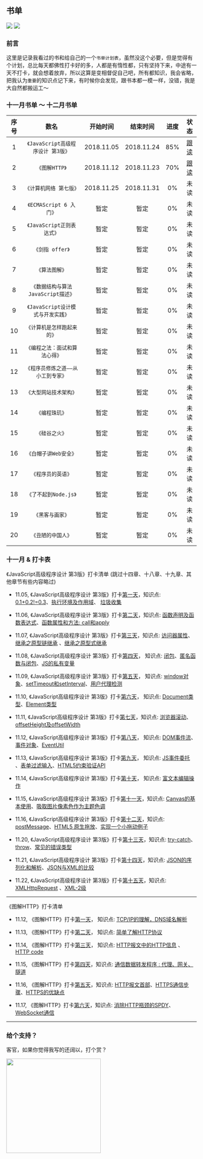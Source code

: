 ## 书单

![](https://img.shields.io/badge/MarkDown-.md-brightgreen.svg)
![](https://img.shields.io/badge/Author-PDK-blue.svg)

### 前言
这里是记录我看过的书和给自己的一个`书单计划表`，虽然没这个必要，但是觉得有个计划，总比每天都佛性打卡好的多，人都是有惰性都，只有坚持下来，中途有一天不打卡，就会想着放弃，所以这算是变相督促自己吧，所有都知识，我会省略，把我认为`重要`的知识点记下来，有时候你会发现，跟书本都一模一样，没错，我是大自然都搬运工～

### 十一月书单 ～ 十二月书单

| 序号 | 数名 | 开始时间 | 结束时间 | 进度 | 状态 |
| :------: | :------: | :------: | :------: | :------: |  :------: |
| 1 | `《JavaScript高级程序设计 第3版》` |  2018.11.05 | 2018.11.24 | 85% | [跟读](https://github.com/PDKSophia/read-booklist/tree/master/JavaScript%E9%AB%98%E7%BA%A7%E7%BC%96%E7%A8%8B%E8%AE%BE%E8%AE%A1) |
| 2 | `《图解HTTP》` |  2018.11.12 | 2018.11.23 | 70% | [跟读](https://github.com/PDKSophia/read-booklist/blob/master/图解HTTP) |
| 3 | `《计算机网络 第七版》` |  2018.11.25 | 2018.11.31 | 0% | 未读 |
| 4 | `《ECMAScript 6 入门》` | 暂定 | 暂定 | 0% | 未读 |
| 5 | `《JavaScript正则表达式》` | 暂定 | 暂定 | 0% | 未读 |
| 6 | `《剑指 offer》` | 暂定 | 暂定 | 0% | 未读 |
| 7 | `《算法图解》` | 暂定 | 暂定 | 0% | 未读 |
| 8 | `《数据结构与算法 JavaScript描述》` |  暂定 | 暂定 | 0% | 未读 |
| 9 | `《JavaScript设计模式与开发实践》` |  暂定 | 暂定 | 0% | 未读 |
| 10 | `《计算机是怎样跑起来的》` |  暂定 | 暂定 | 0% | 未读 |
| 11 | `《编程之法：面试和算法心得》` |  暂定 | 暂定 | 0% | 未读 |
| 12 | `《程序员修炼之道——从小工到专家》` |  暂定 | 暂定 | 0% | 未读 |
| 13 | `《大型网站技术架构》` |  暂定 | 暂定 | 0% | 未读 |
| 14 | `《编程珠玑》` |  暂定 | 暂定 | 0% | 未读 |
| 15 | `《硅谷之火》` |  暂定 | 暂定 | 0% | 未读 |
| 16 | `《白帽子讲Web安全》` |  暂定 | 暂定 | 0% | 未读 |
| 17 | `《程序员的英语》` |  暂定 | 暂定 | 0% | 未读 |
| 18 | `《了不起到Node.js》` |  暂定 | 暂定 | 0% | 未读 |
| 19 | `《黑客与画家》` |  暂定 | 暂定 | 0% | 未读 |
| 20 | `《丑陋的中国人》` |  暂定 | 暂定 | 0% | 未读 |

### 十一月 & 打卡表

《JavaScript高级程序设计 第3版》打卡清单 (跳过十四章、十八章、十九章、其他章节有些内容略过)

- 11.05, 《JavaScript高级程序设计 第3版》打卡[第一天](https://github.com/PDKSophia/read-booklist/blob/master/JavaScript%E9%AB%98%E7%BA%A7%E7%BC%96%E7%A8%8B%E8%AE%BE%E8%AE%A1/play-card-1.md)，知识点: [0.1+0.2!=0.3](https://github.com/PDKSophia/read-booklist/blob/master/JavaScript%E9%AB%98%E7%BA%A7%E7%BC%96%E7%A8%8B%E8%AE%BE%E8%AE%A1/play-card-1.md#number-%E7%B1%BB%E5%9E%8B)、[执行环境及作用域](https://github.com/PDKSophia/read-booklist/blob/master/JavaScript%E9%AB%98%E7%BA%A7%E7%BC%96%E7%A8%8B%E8%AE%BE%E8%AE%A1/play-card-1.md#%E6%89%A7%E8%A1%8C%E7%8E%AF%E5%A2%83%E5%8F%8A%E4%BD%9C%E7%94%A8%E5%9F%9F)、 [垃圾收集](https://github.com/PDKSophia/read-booklist/blob/master/JavaScript%E9%AB%98%E7%BA%A7%E7%BC%96%E7%A8%8B%E8%AE%BE%E8%AE%A1/play-card-1.md#%E5%9E%83%E5%9C%BE%E6%94%B6%E9%9B%86)

- 11.06, 《JavaScript高级程序设计 第3版》打卡[第二天](https://github.com/PDKSophia/read-booklist/blob/master/JavaScript%E9%AB%98%E7%BA%A7%E7%BC%96%E7%A8%8B%E8%AE%BE%E8%AE%A1/play-card-2.md)，知识点: [函数声明及函数表达式](https://github.com/PDKSophia/read-booklist/blob/master/JavaScript%E9%AB%98%E7%BA%A7%E7%BC%96%E7%A8%8B%E8%AE%BE%E8%AE%A1/play-card-2.md#%E5%87%BD%E6%95%B0%E5%A3%B0%E6%98%8E%E4%B8%8E%E5%87%BD%E6%95%B0%E8%A1%A8%E8%BE%BE%E5%BC%8F)、[函数属性和方法: call和apply](https://github.com/PDKSophia/read-booklist/blob/master/JavaScript%E9%AB%98%E7%BA%A7%E7%BC%96%E7%A8%8B%E8%AE%BE%E8%AE%A1/play-card-2.md#%E5%87%BD%E6%95%B0%E5%B1%9E%E6%80%A7%E5%92%8C%E6%96%B9%E6%B3%95)

- 11.07, 《JavaScript高级程序设计 第3版》打卡[第三天](https://github.com/PDKSophia/read-booklist/blob/master/JavaScript%E9%AB%98%E7%BA%A7%E7%BC%96%E7%A8%8B%E8%AE%BE%E8%AE%A1/play-card-3.md)，知识点: [访问器属性](https://github.com/PDKSophia/read-booklist/blob/master/JavaScript%E9%AB%98%E7%BA%A7%E7%BC%96%E7%A8%8B%E8%AE%BE%E8%AE%A1/play-card-3.md#%E8%AE%BF%E9%97%AE%E5%99%A8%E5%B1%9E%E6%80%A7)、[继承之原型链继承](https://github.com/PDKSophia/read-booklist/blob/master/JavaScript%E9%AB%98%E7%BA%A7%E7%BC%96%E7%A8%8B%E8%AE%BE%E8%AE%A1/play-card-3.md#%E5%8E%9F%E5%9E%8B%E9%93%BE) 、[继承之原型式继承](https://github.com/PDKSophia/read-booklist/blob/master/JavaScript%E9%AB%98%E7%BA%A7%E7%BC%96%E7%A8%8B%E8%AE%BE%E8%AE%A1/play-card-3.md#%E5%8E%9F%E5%9E%8B%E5%BC%8F%E7%BB%A7%E6%89%BF) 

- 11.08, 《JavaScript高级程序设计 第3版》打卡[第四天](https://github.com/PDKSophia/read-booklist/blob/master/JavaScript%E9%AB%98%E7%BA%A7%E7%BC%96%E7%A8%8B%E8%AE%BE%E8%AE%A1/play-card-4.md)， 知识点: [闭包](https://github.com/PDKSophia/read-booklist/blob/master/JavaScript%E9%AB%98%E7%BA%A7%E7%BC%96%E7%A8%8B%E8%AE%BE%E8%AE%A1/play-card-4.md#%E9%97%AD%E5%8C%85)、[匿名函数与闭包](https://github.com/PDKSophia/read-booklist/blob/master/JavaScript%E9%AB%98%E7%BA%A7%E7%BC%96%E7%A8%8B%E8%AE%BE%E8%AE%A1/play-card-4.md#%E5%8C%BF%E5%90%8D%E5%87%BD%E6%95%B0%E4%B8%8E%E9%97%AD%E5%8C%85)、[JS的私有变量](https://github.com/PDKSophia/read-booklist/blob/master/JavaScript%E9%AB%98%E7%BA%A7%E7%BC%96%E7%A8%8B%E8%AE%BE%E8%AE%A1/play-card-4.md#%E7%A7%81%E6%9C%89%E5%8F%98%E9%87%8F)

- 11.09, 《JavaScript高级程序设计 第3版》打卡[第五天](https://github.com/PDKSophia/read-booklist/blob/master/JavaScript%E9%AB%98%E7%BA%A7%E7%BC%96%E7%A8%8B%E8%AE%BE%E8%AE%A1/play-card-5.md)， 知识点: [window对象](https://github.com/PDKSophia/read-booklist/blob/master/JavaScript%E9%AB%98%E7%BA%A7%E7%BC%96%E7%A8%8B%E8%AE%BE%E8%AE%A1/play-card-5.md#window%E5%AF%B9%E8%B1%A1)、[setTimeout和setInterval](https://github.com/PDKSophia/read-booklist/blob/master/JavaScript%E9%AB%98%E7%BA%A7%E7%BC%96%E7%A8%8B%E8%AE%BE%E8%AE%A1/play-card-5.md#%E8%B6%85%E6%97%B6%E8%B0%83%E7%94%A8%E5%92%8C%E9%97%B4%E6%AD%87%E8%B0%83%E7%94%A8)、[用户代理检测](https://github.com/PDKSophia/read-booklist/blob/master/JavaScript%E9%AB%98%E7%BA%A7%E7%BC%96%E7%A8%8B%E8%AE%BE%E8%AE%A1/play-card-5.md#%E7%94%A8%E6%88%B7%E4%BB%A3%E7%90%86%E6%A3%80%E6%B5%8B)

- 11.10, 《JavaScript高级程序设计 第3版》打卡[第六天](https://github.com/PDKSophia/read-booklist/blob/master/JavaScript%E9%AB%98%E7%BA%A7%E7%BC%96%E7%A8%8B%E8%AE%BE%E8%AE%A1/play-card-6.md)， 知识点: [Document类型](https://github.com/PDKSophia/read-booklist/blob/master/JavaScript%E9%AB%98%E7%BA%A7%E7%BC%96%E7%A8%8B%E8%AE%BE%E8%AE%A1/play-card-6.md#document%E7%B1%BB%E5%9E%8B)、[Element类型](https://github.com/PDKSophia/read-booklist/blob/master/JavaScript%E9%AB%98%E7%BA%A7%E7%BC%96%E7%A8%8B%E8%AE%BE%E8%AE%A1/play-card-6.md#element-%E7%B1%BB%E5%9E%8B)

- 11.11, 《JavaScript高级程序设计 第3版》打卡[第七天](https://github.com/PDKSophia/read-booklist/blob/master/JavaScript%E9%AB%98%E7%BA%A7%E7%BC%96%E7%A8%8B%E8%AE%BE%E8%AE%A1/play-card-7.md)，知识点: [浏览器滚动](https://github.com/PDKSophia/read-booklist/blob/master/JavaScript%E9%AB%98%E7%BA%A7%E7%BC%96%E7%A8%8B%E8%AE%BE%E8%AE%A1/play-card-7.md#%E6%BB%9A%E5%8A%A8)、 [offsetHeight及offsetWidth](https://github.com/PDKSophia/read-booklist/blob/master/JavaScript%E9%AB%98%E7%BA%A7%E7%BC%96%E7%A8%8B%E8%AE%BE%E8%AE%A1/play-card-7.md#%E5%85%83%E7%B4%A0%E5%A4%A7%E5%B0%8F)

- 11.12, 《JavaScript高级程序设计 第3版》打卡[第八天](https://github.com/PDKSophia/read-booklist/blob/master/JavaScript%E9%AB%98%E7%BA%A7%E7%BC%96%E7%A8%8B%E8%AE%BE%E8%AE%A1/play-card-8.md)， 知识点: [DOM事件流](https://github.com/PDKSophia/read-booklist/blob/master/JavaScript%E9%AB%98%E7%BA%A7%E7%BC%96%E7%A8%8B%E8%AE%BE%E8%AE%A1/play-card-8.md#dom%E4%BA%8B%E4%BB%B6%E6%B5%81)、[事件对象](https://github.com/PDKSophia/read-booklist/blob/master/JavaScript%E9%AB%98%E7%BA%A7%E7%BC%96%E7%A8%8B%E8%AE%BE%E8%AE%A1/play-card-8.md#%E4%BA%8B%E4%BB%B6%E5%AF%B9%E8%B1%A1)、[EventUtil](https://github.com/PDKSophia/read-booklist/blob/master/JavaScript%E9%AB%98%E7%BA%A7%E7%BC%96%E7%A8%8B%E8%AE%BE%E8%AE%A1/play-card-8.md#%E8%B7%A8%E6%B5%8F%E8%A7%88%E5%99%A8%E7%9A%84%E4%BA%8B%E4%BB%B6%E5%AF%B9%E8%B1%A1)

- 11.13, 《JavaScript高级程序设计 第3版》打卡[第九天](https://github.com/PDKSophia/read-booklist/blob/master/JavaScript%E9%AB%98%E7%BA%A7%E7%BC%96%E7%A8%8B%E8%AE%BE%E8%AE%A1/play-card-9.md)， 知识点: [JS事件委托](https://github.com/PDKSophia/read-booklist/blob/master/JavaScript%E9%AB%98%E7%BA%A7%E7%BC%96%E7%A8%8B%E8%AE%BE%E8%AE%A1/play-card-9.md#%E5%86%85%E5%AD%98%E4%B8%8E%E6%80%A7%E8%83%BD%E4%B9%8B%E4%BA%8B%E4%BB%B6%E5%A7%94%E6%89%98) 、[表单过滤输入](https://github.com/PDKSophia/read-booklist/blob/master/JavaScript%E9%AB%98%E7%BA%A7%E7%BC%96%E7%A8%8B%E8%AE%BE%E8%AE%A1/play-card-9.md#%E8%A1%A8%E5%8D%95%E8%BF%87%E6%BB%A4%E8%BE%93%E5%85%A5)、[HTML5约束验证API](https://github.com/PDKSophia/read-booklist/blob/master/JavaScript%E9%AB%98%E7%BA%A7%E7%BC%96%E7%A8%8B%E8%AE%BE%E8%AE%A1/play-card-9.md#html5%E7%BA%A6%E6%9D%9F%E9%AA%8C%E8%AF%81api)

- 11.14, 《JavaScript高级程序设计 第3版》打卡[第十天](https://github.com/PDKSophia/read-booklist/blob/master/JavaScript%E9%AB%98%E7%BA%A7%E7%BC%96%E7%A8%8B%E8%AE%BE%E8%AE%A1/play-card-10.md)， 知识点: [富文本编辑操作](https://github.com/PDKSophia/read-booklist/blob/master/JavaScript%E9%AB%98%E7%BA%A7%E7%BC%96%E7%A8%8B%E8%AE%BE%E8%AE%A1/play-card-10.md#%E5%AF%8C%E6%96%87%E6%9C%AC%E7%BC%96%E8%BE%91)

- 11.15, 《JavaScript高级程序设计 第3版》打卡[第十一天](https://github.com/PDKSophia/read-booklist/blob/master/JavaScript%E9%AB%98%E7%BA%A7%E7%BC%96%E7%A8%8B%E8%AE%BE%E8%AE%A1/play-card-11.md)，知识点: [Canvas的基本使用](https://github.com/PDKSophia/read-booklist/blob/master/JavaScript%E9%AB%98%E7%BA%A7%E7%BC%96%E7%A8%8B%E8%AE%BE%E8%AE%A1/play-card-11.md#%E5%9F%BA%E6%9C%AC%E7%94%A8%E6%B3%95)、[吸取图片像素色作为主题色调](https://github.com/PDKSophia/read-booklist/blob/master/JavaScript%E9%AB%98%E7%BA%A7%E7%BC%96%E7%A8%8B%E8%AE%BE%E8%AE%A1/play-card-11.md#%E4%BD%BF%E7%94%A8%E5%9B%BE%E5%83%8F%E6%95%B0%E6%8D%AE-%E4%B9%9F%E5%B0%B1%E6%98%AF%E5%90%B8%E5%8F%96%E5%9B%BE%E7%89%87%E7%9A%84%E9%A2%9C%E8%89%B2%E5%BD%93%E4%BD%9C%E4%B8%BB%E9%A2%98%E8%89%B2%E8%B0%83)

- 11.16, 《JavaScript高级程序设计 第3版》打卡[第十二天](https://github.com/PDKSophia/read-booklist/blob/master/JavaScript%E9%AB%98%E7%BA%A7%E7%BC%96%E7%A8%8B%E8%AE%BE%E8%AE%A1/play-card-12.md)，知识点: [postMessage](https://github.com/PDKSophia/read-booklist/blob/master/JavaScript%E9%AB%98%E7%BA%A7%E7%BC%96%E7%A8%8B%E8%AE%BE%E8%AE%A1/play-card-12.md#%E8%B7%A8%E6%96%87%E6%A1%A3%E6%B6%88%E6%81%AF%E4%BC%A0%E9%80%92)、[HTML5 原生拖放](https://github.com/PDKSophia/read-booklist/blob/master/JavaScript%E9%AB%98%E7%BA%A7%E7%BC%96%E7%A8%8B%E8%AE%BE%E8%AE%A1/play-card-12.md#%E6%8B%96%E6%94%BE%E4%BA%8B%E4%BB%B6)、[实现一个小拖动例子](https://github.com/PDKSophia/read-booklist/blob/master/JavaScript%E9%AB%98%E7%BA%A7%E7%BC%96%E7%A8%8B%E8%AE%BE%E8%AE%A1/play-card-12.md#%E7%AE%80%E5%8D%95%E5%AE%9E%E7%8E%B0%E4%B8%80%E4%B8%AA%E5%B0%8F%E6%8B%96%E5%8A%A8)

- 11.20, 《JavaScript高级程序设计 第3版》打卡[第十三天](https://github.com/PDKSophia/read-booklist/blob/master/JavaScript%E9%AB%98%E7%BA%A7%E7%BC%96%E7%A8%8B%E8%AE%BE%E8%AE%A1/play-card-13.md)，知识点: [try-catch](https://github.com/PDKSophia/read-booklist/blob/master/JavaScript%E9%AB%98%E7%BA%A7%E7%BC%96%E7%A8%8B%E8%AE%BE%E8%AE%A1/play-card-13.md#%E9%94%99%E8%AF%AF%E5%A4%84%E7%90%86%E4%B9%8Btry-catch)、[throw](https://github.com/PDKSophia/read-booklist/blob/master/JavaScript%E9%AB%98%E7%BA%A7%E7%BC%96%E7%A8%8B%E8%AE%BE%E8%AE%A1/play-card-13.md#%E6%8A%9B%E5%87%BA%E9%94%99%E8%AF%AF%E4%B9%8Bthrow)、[常见的错误类型](https://github.com/PDKSophia/read-booklist/blob/master/JavaScript%E9%AB%98%E7%BA%A7%E7%BC%96%E7%A8%8B%E8%AE%BE%E8%AE%A1/play-card-13.md#%E5%B8%B8%E8%A7%81%E7%9A%84%E9%94%99%E8%AF%AF%E7%B1%BB%E5%9E%8B)

- 11.21, 《JavaScript高级程序设计 第3版》打卡[第十四天](https://github.com/PDKSophia/read-booklist/blob/master/JavaScript%E9%AB%98%E7%BA%A7%E7%BC%96%E7%A8%8B%E8%AE%BE%E8%AE%A1/play-card-14.md)，知识点: [JSON的序列化和解析](https://github.com/PDKSophia/read-booklist/blob/master/JavaScript%E9%AB%98%E7%BA%A7%E7%BC%96%E7%A8%8B%E8%AE%BE%E8%AE%A1/play-card-14.md#json%E5%BA%8F%E5%88%97%E5%8C%96%E9%80%89%E9%A1%B9)、[JSON与XML的比较](https://github.com/PDKSophia/read-booklist/blob/master/JavaScript%E9%AB%98%E7%BA%A7%E7%BC%96%E7%A8%8B%E8%AE%BE%E8%AE%A1/play-card-14.md#xml%E4%B8%8Ejson%E7%9A%84%E5%8C%BA%E5%88%AB%E6%AF%94%E8%BE%83)

- 11.22, 《JavaScript高级程序设计 第3版》打卡[第十五天](https://github.com/PDKSophia/read-booklist/blob/master/JavaScript%E9%AB%98%E7%BA%A7%E7%BC%96%E7%A8%8B%E8%AE%BE%E8%AE%A1/play-card-15.md)，知识点: [XMLHttpRequest](https://github.com/PDKSophia/read-booklist/blob/master/JavaScript%E9%AB%98%E7%BA%A7%E7%BC%96%E7%A8%8B%E8%AE%BE%E8%AE%A1/play-card-15.md#xmlhttprequest%E5%AF%B9%E8%B1%A1)
、[XML-2级](https://github.com/PDKSophia/read-booklist/blob/master/JavaScript%E9%AB%98%E7%BA%A7%E7%BC%96%E7%A8%8B%E8%AE%BE%E8%AE%A1/play-card-15.md#xmlhttprequest-2%E7%BA%A7)
--------

《图解HTTP》打卡清单

- 11.12, 《图解HTTP》打卡[第一天](https://github.com/PDKSophia/read-booklist/blob/master/图解HTTP/play-card-1.md)， 知识点: [TCP/IP的理解，DNS域名解析](https://github.com/PDKSophia/read-booklist/blob/master/%E5%9B%BE%E8%A7%A3HTTP/play-card-1.md#tcpip%E7%9A%84%E4%BA%86%E8%A7%A3)

- 11.13, 《图解HTTP》打卡[第二天](https://github.com/PDKSophia/read-booklist/blob/master/%E5%9B%BE%E8%A7%A3HTTP/play-card-2.md)， 知识点: [简单了解HTTP协议](https://github.com/PDKSophia/read-booklist/blob/master/%E5%9B%BE%E8%A7%A3HTTP/play-card-2.md#http%E5%8D%8F%E8%AE%AE%E7%94%A8%E4%BA%8E%E5%AE%A2%E6%88%B7%E7%AB%AF%E5%92%8C%E6%9C%8D%E5%8A%A1%E5%99%A8%E7%AB%AF%E4%B9%8B%E9%97%B4%E7%9A%84%E9%80%9A%E4%BF%A1) 

- 11.14, 《图解HTTP》打卡[第三天](https://github.com/PDKSophia/read-booklist/blob/master/%E5%9B%BE%E8%A7%A3HTTP/play-card-3.md)， 知识点: [HTTP报文中的HTTP信息](https://github.com/PDKSophia/read-booklist/blob/master/%E5%9B%BE%E8%A7%A3HTTP/play-card-3.md#http%E6%8A%A5%E6%96%87%E5%86%85%E7%9A%84http%E4%BF%A1%E6%81%AF) 、 [HTTP code](https://github.com/PDKSophia/read-booklist/blob/master/%E5%9B%BE%E8%A7%A3HTTP/play-card-3.md#%E8%BF%94%E5%9B%9E%E7%BB%93%E6%9E%9C%E7%9A%84http%E7%8A%B6%E6%80%81%E7%A0%81)

- 11.15, 《图解HTTP》打卡[第四天](https://github.com/PDKSophia/read-booklist/blob/master/%E5%9B%BE%E8%A7%A3HTTP/play-card-4.md)，知识点: [通信数据转发程序 : 代理、网关、隧道](https://github.com/PDKSophia/read-booklist/blob/master/%E5%9B%BE%E8%A7%A3HTTP/play-card-4.md#%E9%80%9A%E4%BF%A1%E6%95%B0%E6%8D%AE%E8%BD%AC%E5%8F%91%E7%A8%8B%E5%BA%8F--%E4%BB%A3%E7%90%86%E7%BD%91%E5%85%B3%E9%9A%A7%E9%81%93)

- 11.16, 《图解HTTP》打卡[第五天](https://github.com/PDKSophia/read-booklist/blob/master/%E5%9B%BE%E8%A7%A3HTTP/play-card-5.md)，知识点: [HTTP报文首部](https://github.com/PDKSophia/read-booklist/blob/master/%E5%9B%BE%E8%A7%A3HTTP/play-card-5.md#http%E6%8A%A5%E6%96%87%E9%A6%96%E9%83%A8)、[HTTPS通信步骤](https://github.com/PDKSophia/read-booklist/blob/master/%E5%9B%BE%E8%A7%A3HTTP/play-card-5.md#%E6%8E%A5%E4%B8%8B%E6%9D%A5%E4%BA%86%E8%A7%A3%E4%B8%80%E4%B8%8Bhttps%E9%80%9A%E4%BF%A1%E6%AD%A5%E9%AA%A4)、[HTTPS的优缺点](https://github.com/PDKSophia/read-booklist/blob/master/%E5%9B%BE%E8%A7%A3HTTP/play-card-5.md#https%E7%9A%84%E4%BC%98%E7%BC%BA%E7%82%B9)

- 11.17, 《图解HTTP》打卡[第六天](https://github.com/PDKSophia/read-booklist/blob/master/%E5%9B%BE%E8%A7%A3HTTP/play-card-6.md)，知识点: [消除HTTP瓶颈的SPDY](https://github.com/PDKSophia/read-booklist/blob/master/%E5%9B%BE%E8%A7%A3HTTP/play-card-6.md#%E6%B6%88%E9%99%A4http%E7%93%B6%E9%A2%88%E7%9A%84spdy)、[WebSocket通信](https://github.com/PDKSophia/read-booklist/blob/master/%E5%9B%BE%E8%A7%A3HTTP/play-card-6.md#%E4%BD%BF%E7%94%A8%E6%B5%8F%E8%A7%88%E5%99%A8%E8%BF%9B%E8%A1%8C%E5%85%A8%E5%8F%8C%E5%B7%A5%E9%80%9A%E4%BF%A1%E7%9A%84-websocket)


-------------

### 给个支持？
客官，如果你觉得我写的还阔以，打个赏？

<img src='https://github.com/PDKSophia/blog.io/raw/master/image/agree.jpeg' width=250 height=250>


